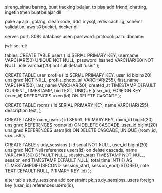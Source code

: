 sireng, sinau bareng, buat tracking belajar, tp bisa add friend, chatting, ingetin tmen buat belajar dll

pake ap aja :
golang, clean code, ddd, mysql, redis caching, schema validation, aws s3 bucket, docker dll

server:
    port: 8080
database
    user:
    password:
    protocol:
    path:
    dbname:

jwt:
    secret:

tables:
CREATE TABLE users (
id SERIAL PRIMARY KEY,
username VARCHAR(50) UNIQUE NOT NULL,
password_hashed VARCHAR(60) NOT NULL,
role varchar(20) not null default 'user'
);


CREATE TABLE user_profile (
id SERIAL PRIMARY KEY,
user_id bigint(20) unsigned NOT NULL,
profile_photo_url VARCHAR(255),
first_name VARCHAR(50),
last_name VARCHAR(50),
created_at TIMESTAMP DEFAULT CURRENT_TIMESTAMP,
bio TEXT,
UNIQUE (user_id),
FOREIGN KEY (user_id) REFERENCES users(id) ON DELETE CASCADE
);

CREATE TABLE rooms (
id SERIAL PRIMARY KEY,
name VARCHAR(255),
description text,
);

CREATE TABLE room_users (
id SERIAL PRIMARY KEY,
room_id bigint(20) unsigned REFERENCES rooms(id) ON DELETE CASCADE,
user_id bigint(20) unsigned REFERENCES users(id) ON DELETE CASCADE,
UNIQUE (room_id, user_id)
);


CREATE TABLE study_sessions (
    id serial NOT NULL,
    user_id bigint(20) unsigned NOT Null references users(id) on delete cascade,
    name VARCHAR(30) DEFAULT NULL,
    session_start TIMESTAMP NOT NULL,
    session_end TIMESTAMP DEFAULT NULL,
    total_time INT(11) AS (TIMESTAMPDIFF(SECOND, session_start, session_end)) STORED,
    note TEXT DEFAULT NULL,
    PRIMARY KEY (id)
);

alter table study_sessions add constraint pk_study_sessions_users foreign key (user_id) references users(id);
